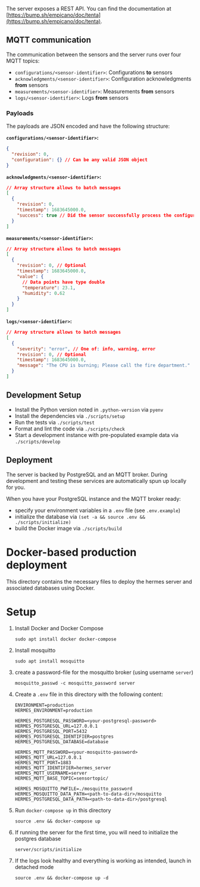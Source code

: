 The server exposes a REST API. You can find the documentation at [https://bump.sh/empicano/doc/tenta](https://bump.sh/empicano/doc/tenta).

## MQTT communication

The communication between the sensors and the server runs over four MQTT topics:

- `configurations/<sensor-identifier>`: Configurations **to** sensors
- `acknowledgments/<sensor-identifier>`: Configuration acknowledgments **from** sensors
- `measurements/<sensor-identifier>`: Measurements **from** sensors
- `logs/<sensor-identifier>`: Logs **from** sensors

### Payloads

The payloads are JSON encoded and have the following structure:

**`configurations/<sensor-identifier>`:**

```json
{
  "revision": 0,
  "configuration": {} // Can be any valid JSON object
}
```

**`acknowledgments/<sensor-identifier>`:**

```json
// Array structure allows to batch messages
[
  {
    "revision": 0,
    "timestamp": 1683645000.0,
    "success": true // Did the sensor successfully process the configuration?
  }
]
```

**`measurements/<sensor-identifier>`:**

```json
// Array structure allows to batch messages
[
  {
    "revision": 0, // Optional
    "timestamp": 1683645000.0,
    "value": {
      // Data points have type double
      "temperature": 23.1,
      "humidity": 0.62
    }
  }
]
```

**`logs/<sensor-identifier>`:**

```json
// Array structure allows to batch messages
[
  {
    "severity": "error", // One of: info, warning, error
    "revision": 0, // Optional
    "timestamp": 1683645000.0,
    "message": "The CPU is burning; Please call the fire department."
  }
]
```

## Development Setup

- Install the Python version noted in `.python-version` via `pyenv`
- Install the dependencies via `./scripts/setup`
- Run the tests via `./scripts/test`
- Format and lint the code via `./scripts/check`
- Start a development instance with pre-populated example data via `./scripts/develop`

## Deployment

The server is backed by PostgreSQL and an MQTT broker. During development and testing these services are automatically spun up locally for you.

When you have your PostgreSQL instance and the MQTT broker ready:

- specify your environment variables in a `.env` file (see `.env.example`)
- initialize the database via `(set -a && source .env && ./scripts/initialize)`
- build the Docker image via `./scripts/build`


# Docker-based production deployment

This directory contains the necessary files to deploy the hermes server and associated databases using Docker.

# Setup

1. Install Docker and Docker Compose
   ````
   sudo apt install docker docker-compose
   ````
   
2. Install mosquitto
   ````
   sudo apt install mosquitto
   ````
   
3. create a password-file for the mosquitto broker (using username `server`)
   ````
   mosquitto_passwd -c mosquitto_password server
   ````
   
4. Create a `.env` file in this directory with the following content:
   ```` 
   ENVIRONMENT=production
   HERMES_ENVIRONMENT=production
   
   HERMES_POSTGRESQL_PASSWORD=<your-postgresql-password>
   HERMES_POSTGRESQL_URL=127.0.0.1
   HERMES_POSTGRESQL_PORT=5432
   HERMES_POSTGRESQL_IDENTIFIER=postgres
   HERMES_POSTGRESQL_DATABASE=database
   
   HERMES_MQTT_PASSWORD=<your-mosquitto-password>
   HERMES_MQTT_URL=127.0.0.1
   HERMES_MQTT_PORT=1883
   HERMES_MQTT_IDENTIFIER=hermes_server
   HERMES_MQTT_USERNAME=server
   HERMES_MQTT_BASE_TOPIC=sensortopic/
   
   HERMES_MOSQUITTO_PWFILE=./mosquitto_password
   HERMES_MOSQUITTO_DATA_PATH=<path-to-data-dir>/mosquitto
   HERMES_POSTGRESQL_DATA_PATH=<path-to-data-dir>/postgresql
   ````
   
5. Run `docker-compose up` in this directory
   ````
   source .env && docker-compose up
   ````
   
6. If running the server for the first time, you will need to initialize the postgres database
    ````
    server/scripts/initialize
    ````
   
7. If the logs look healthy and everything is working as intended, launch in detached mode
    ````
    source .env && docker-compose up -d
    ````